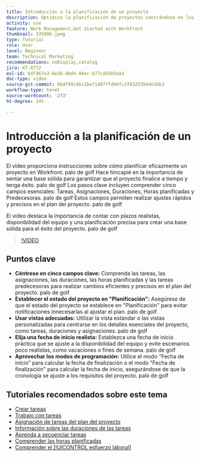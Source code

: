 ```yaml
---
title: Introducción a la planificación de un proyecto
description: Optimice la planificación de proyectos centrándose en los campos clave, estableciendo el estado en "Planificación", utilizando las vistas adecuadas, seleccionando fechas de inicio realistas y aprovechando los modos de programación para obtener plazos precisos.
activity: use
feature: Work Management,Get Started with Workfront
thumbnail: 335086.jpeg
type: Tutorial
role: User
level: Beginner
team: Technical Marketing
recommendations: noDisplay,catalog
jira: KT-8772
exl-id: 6df467a3-6e26-4bd4-94ac-b77cd43b5aa3
doc-type: video
source-git-commit: bbdf99c6bc1be714077fd94fc3f8325394de36b3
workflow-type: tm+mt
source-wordcount: '273'
ht-degree: 14%

---
```


# Introducción a la planificación de un proyecto

El vídeo proporciona instrucciones sobre cómo planificar eficazmente un proyecto en Workfront. palo de golf Hace hincapié en la importancia de sentar una base sólida para garantizar que el proyecto finalice a tiempo y tenga éxito. palo de golf Los pasos clave incluyen comprender cinco campos esenciales: Tareas, Asignaciones, Duraciones, Horas planificadas y Predecesoras. palo de golf Estos campos permiten realizar ajustes rápidos y precisos en el plan del proyecto. palo de golf

El vídeo destaca la importancia de contar con plazos realistas, disponibilidad del equipo y una planificación precisa para crear una base sólida para el éxito del proyecto. palo de golf

>[!VIDEO](https://video.tv.adobe.com/v/335086/?quality=12&learn=on&enablevpops=1)

## Puntos clave

* **Céntrese en cinco campos clave:** Comprenda las tareas, las asignaciones, las duraciones, las horas planificadas y las tareas predecesoras para realizar cambios eficientes y precisos en el plan del proyecto. palo de golf
* **Establecer el estado del proyecto en &quot;Planificación&quot;:** Asegúrese de que el estado del proyecto se establece en &quot;Planificación&quot; para evitar notificaciones innecesarias al ajustar el plan. palo de golf
* **Usar vistas adecuadas:** Utilizar la vista estándar o las vistas personalizadas para centrarse en los detalles esenciales del proyecto, como tareas, duraciones y asignaciones. palo de golf
* **Elija una fecha de inicio realista:** Establezca una fecha de inicio práctica que se ajuste a la disponibilidad del equipo y evite escenarios poco realistas, como vacaciones o fines de semana. palo de golf
* **Aprovechar los modos de programación:** Utilice el modo &quot;Fecha de inicio&quot; para calcular la fecha de finalización o el modo &quot;Fecha de finalización&quot; para calcular la fecha de inicio, asegurándose de que la cronología se ajuste a los requisitos del proyecto. palo de golf



## Tutoriales recomendados sobre este tema

* [Crear tareas](/help/manage-work/tasks/how-to-create-tasks.md)
* [Trabajo con tareas](/help/manage-work/tasks/work-with-tasks.md)
* [Asignación de tareas del plan del proyecto](/help/manage-work/tasks/assign-tasks-from-the-project-plan.md)
* [Información sobre las duraciones de las tareas](/help/manage-work/tasks/understand-task-durations.md)
* [Aprenda a secuenciar tareas](/help/manage-work/tasks/learn-to-sequence-tasks.md)
* [Comprender las horas planificadas](/help/manage-work/tasks/understand-planned-hours.md)
* [Comprender el [!UICONTROL esfuerzo laboral]](/help/manage-work/tasks/understand-work-effort.md)
